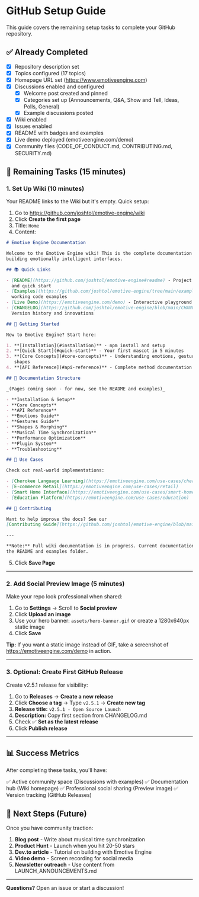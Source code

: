 # GitHub Setup Guide

This guide covers the remaining setup tasks to complete your GitHub repository.

## ✅ Already Completed

- [x] Repository description set
- [x] Topics configured (17 topics)
- [x] Homepage URL set (https://www.emotiveengine.com)
- [x] Discussions enabled and configured
    - [x] Welcome post created and pinned
    - [x] Categories set up (Announcements, Q&A, Show and Tell, Ideas, Polls,
          General)
    - [x] Example discussions posted
- [x] Wiki enabled
- [x] Issues enabled
- [x] README with badges and examples
- [x] Live demo deployed (emotiveengine.com/demo)
- [x] Community files (CODE_OF_CONDUCT.md, CONTRIBUTING.md, SECURITY.md)

## 🚀 Remaining Tasks (15 minutes)

### 1. Set Up Wiki (10 minutes)

Your README links to the Wiki but it's empty. Quick setup:

1. Go to https://github.com/joshtol/emotive-engine/wiki
2. Click **Create the first page**
3. Title: `Home`
4. Content:

```markdown
# Emotive Engine Documentation

Welcome to the Emotive Engine wiki! This is the complete documentation for
building emotionally intelligent interfaces.

## 📚 Quick Links

- [README](https://github.com/joshtol/emotive-engine#readme) - Project overview
  and quick start
- [Examples](https://github.com/joshtol/emotive-engine/tree/main/examples) - 10
  working code examples
- [Live Demo](https://emotiveengine.com/demo) - Interactive playground
- [CHANGELOG](https://github.com/joshtol/emotive-engine/blob/main/CHANGELOG.md) -
  Version history and innovations

## 🚀 Getting Started

New to Emotive Engine? Start here:

1. **[Installation](#installation)** - npm install and setup
2. **[Quick Start](#quick-start)** - Your first mascot in 5 minutes
3. **[Core Concepts](#core-concepts)** - Understanding emotions, gestures, and
   shapes
4. **[API Reference](#api-reference)** - Complete method documentation

## 📖 Documentation Structure

_(Pages coming soon - for now, see the README and examples)_

- **Installation & Setup**
- **Core Concepts**
- **API Reference**
- **Emotions Guide**
- **Gestures Guide**
- **Shapes & Morphing**
- **Musical Time Synchronization**
- **Performance Optimization**
- **Plugin System**
- **Troubleshooting**

## 🎨 Use Cases

Check out real-world implementations:

- [Cherokee Language Learning](https://emotiveengine.com/use-cases/cherokee)
- [E-commerce Retail](https://emotiveengine.com/use-cases/retail)
- [Smart Home Interface](https://emotiveengine.com/use-cases/smart-home)
- [Education Platform](https://emotiveengine.com/use-cases/education)

## 🤝 Contributing

Want to help improve the docs? See our
[Contributing Guide](https://github.com/joshtol/emotive-engine/blob/main/CONTRIBUTING.md).

---

**Note:** Full wiki documentation is in progress. Current documentation is in
the README and examples folder.
```

5. Click **Save Page**

---

### 2. Add Social Preview Image (5 minutes)

Make your repo look professional when shared:

1. Go to **Settings** → Scroll to **Social preview**
2. Click **Upload an image**
3. Use your hero banner: `assets/hero-banner.gif` or create a 1280x640px static
   image
4. Click **Save**

**Tip:** If you want a static image instead of GIF, take a screenshot of
https://emotiveengine.com/demo in action.

---

### 3. Optional: Create First GitHub Release

Create v2.5.1 release for visibility:

1. Go to **Releases** → **Create a new release**
2. Click **Choose a tag** → Type `v2.5.1` → **Create new tag**
3. **Release title:** `v2.5.1 - Open Source Launch`
4. **Description:** Copy first section from CHANGELOG.md
5. Check ✅ **Set as the latest release**
6. Click **Publish release**

---

## 📊 Success Metrics

After completing these tasks, you'll have:

✅ Active community space (Discussions with examples) ✅ Documentation hub (Wiki
homepage) ✅ Professional social sharing (Preview image) ✅ Version tracking
(GitHub Releases)

## 🎯 Next Steps (Future)

Once you have community traction:

1. **Blog post** - Write about musical time synchronization
2. **Product Hunt** - Launch when you hit 20-50 stars
3. **Dev.to article** - Tutorial on building with Emotive Engine
4. **Video demo** - Screen recording for social media
5. **Newsletter outreach** - Use content from LAUNCH_ANNOUNCEMENTS.md

---

**Questions?** Open an issue or start a discussion!
